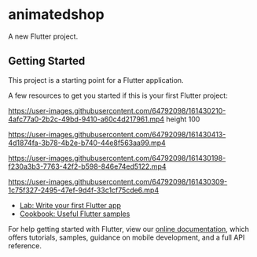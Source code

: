 # animatedshop

A new Flutter project.

## Getting Started

This project is a starting point for a Flutter application.

A few resources to get you started if this is your first Flutter project:

https://user-images.githubusercontent.com/64792098/161430210-4afc77a0-2b2c-49bd-9410-a60c4d217961.mp4 height 100


https://user-images.githubusercontent.com/64792098/161430413-4d1874fa-3b78-4b2e-b740-44e8f563aa99.mp4


https://user-images.githubusercontent.com/64792098/161430198-f230a3b3-7763-42f2-b598-846e74ed5122.mp4 


https://user-images.githubusercontent.com/64792098/161430309-1c75f327-2495-47ef-9d4f-33c1cf75cde6.mp4


- [Lab: Write your first Flutter app](https://flutter.dev/docs/get-started/codelab)
- [Cookbook: Useful Flutter samples](https://flutter.dev/docs/cookbook)

For help getting started with Flutter, view our
[online documentation](https://flutter.dev/docs), which offers tutorials,
samples, guidance on mobile development, and a full API reference.







